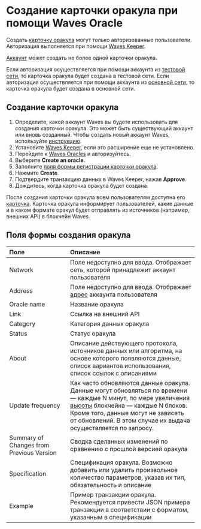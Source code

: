 # Создание карточки оракула при помощи Waves Oracle

Создать [карточку оракула](/waves-oracles/oracle-card.md) могут только авторизованные пользователи. Авторизация выполняется при помощи [Waves Keeper](/waves-keeper/about-waves-keeper.md).

[Аккаунт](/blockchain/account.md) может создать не более одной карточки оракула.

Если авторизация осуществляется при помощи аккаунта из [тестовой сети](/blockchain/blockchain-network/test-network.md), то карточка оракула будет создана в тестовой сети. Если авторизация осуществляется при помощи аккаунта из [основной сети](/blockchain/blockchain-network/main-network.md), то карточка оракула будет создана в основной сети.

## Создание карточки оракула

1. Определите, какой аккаунт Waves вы будете использовать для создания карточки оракула. Это может быть существующий аккаунт или вновь созданный. Чтобы создать новый аккаунт Waves, используйте [инструкцию](/waves-client/account-management/creating-an-account.md).
2. Установите [Waves Keeper](/waves-keeper/about-waves-keeper.md), если это расширение еще не установлено.
3. Перейдите к [Waves Oracles](https://oracles.wavesexplorer.com/) и авторизуйтесь.
4. Выберите **Create an oracle**.
5. Заполните [поля формы регистрации карточки оракула](/waves-oracles/create-an-oracle-card-with-waves-oracle.md#fields).
6. Нажмите **Create**.
7. Подтвердите транзакцию данных в Waves Keeper, нажав **Approve**.
8. Дождитесь, когда карточка оракула будет создана.

После создания карточки оракула всем пользователям доступна его [карточка](/waves-oracles/oracle-card.md). Карточка оракула информирует пользователей, какие данные и в каком формате оракул будет отправлять из источников (например, внешних API) в блокчейн Waves.

## Поля формы создания оракула <a id="#fields"></a>

| Поле | Описание |
| :--- | :--- |
| Network | Поле недоступно для ввода. Отображает сеть, которой принадлежит аккаунт пользователя |
| Address | Поле недоступно для ввода. Отображает [адрес](/blockchain/address.md) аккаунта пользователя |
| Oracle name | Название оракула |
| Link | Ссылка на внешний API |
| Category | Категория данных оракула |
| Status | Статус оракула |
| About | Описание действующего протокола, источников данных или алгоритма, на основе которого появляются данные, список вариантов использования, список ссылок с описаниями |
| Update frequency | Как часто обновляются данные оракула. Данные могут обновляться по времени — каждые N минут, по мере увеличения [высоты](/blockchain/blockchain-height.md) блокчейна — каждые N блоков. Кроме того, данные могут не зависеть от обновлений. В этом случае их выдача осуществляется по запросу. |
| Summary of Changes from Previous Version | Сводка сделанных изменений по сравнению с прошлой версией оракула |
| Specification | Спецификация оракула. Возможно добавить или удалить произвольное количество параметров, указав их тип, обязательность и описание |
| Example | Пример транзакции оракула. Рекомендуется привести JSON примера транзакции в соответствии с форматом, указанным в спецификации |
